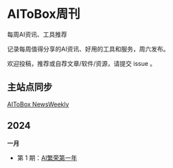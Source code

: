 # AIToBox周刊
每周AI资讯、工具推荐

记录每周值得分享的AI资讯、好用的工具和服务，周六发布。

欢迎投稿，推荐或自荐文章/软件/资源，请提交 issue 。

## 主站点同步

[AIToBox NewsWeekly](https://aitobox.com/blog/category/aitobox-newsweekly/)


## 2024

**一月**

- 第 1 期：[AI繁荣第一年](docs/issue-001.md)
